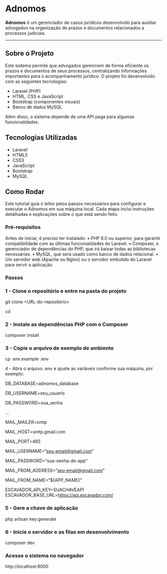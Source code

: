 # Adnomos

**Adnomos** é um gerenciador de casos jurídicos desenvolvido para auxiliar advogados na organização de prazos e documentos relacionados a processos judiciais.

---

## Sobre o Projeto

Este sistema permite que advogados gerenciem de forma eficiente os prazos e documentos de seus processos, centralizando informações importantes para o acompanhamento jurídico.
O projeto foi desenvolvido com as seguintes tecnologias:

- Laravel (PHP)
- HTML, CSS e JavaScript
- Bootstrap (componentes visuais)
- Banco de dados MySQL
  
Além disso, o sistema depende de uma API paga para algumas funcionalidades.

## Tecnologias Utilizadas

- Laravel
- HTML5
- CSS3
- JavaScript
- Bootstrap
- MySQL

## Como Rodar

Este tutorial guia o leitor pelos passos necessários para configurar e executar o Adnomos em sua máquina local. Cada etapa inclui instruções detalhadas e explicações sobre o que está sendo feito.

### Pré-requisitos

Antes de iniciar, é preciso ter instalado:
• PHP 8.0 ou superior, para garantir compatibilidade com as últimas funcionalidades do Laravel.
• Composer, o gerenciador de dependências do PHP, que irá baixar todas as bibliotecas necessárias.
• MySQL, que será usado como banco de dados relacional.
• Um servidor web (Apache ou Nginx) ou o servidor embutido do Laravel para servir a aplicação.

### Passos

### 1 - Clone o repositório e entre na pasta do projeto

 git clone <URL-do-repositório>
 
 cd <nome-da-pasta-do-projeto>

### 2 - Instale as dependências PHP com o Composer

composer install

### 3 - Copie o arquivo de exemplo de ambiente

 cp .env.example .env

4 - Abra o arquivo .env e ajuste as variáveis conforme sua máquina, por exemplo:

DB_DATABASE=adnomos_database

DB_USERNAME=seu_usuario

DB_PASSWORD=sua_senha

...

MAIL_MAILER=smtp

MAIL_HOST=smtp.gmail.com

MAIL_PORT=465

MAIL_USERNAME=“seu-email@gmail.com”

MAIL_PASSWORD=“sua-senha-de-app”

MAIL_FROM_ADDRESS=“seu-email@gmail.com”

MAIL_FROM_NAME=“${APP_NAME}”

ESCAVADOR_API_KEY=SUACHAVEAPI
ESCAVADOR_BASE_URL=https://api.escavador.com/

### 5 - Gere a chave de aplicação

php artisan key:generate

### 6 - Inicie o servidor e as filas em desenvolvimento

composer dev

### Acesse o sistema no navegador

http://localhost:8000
